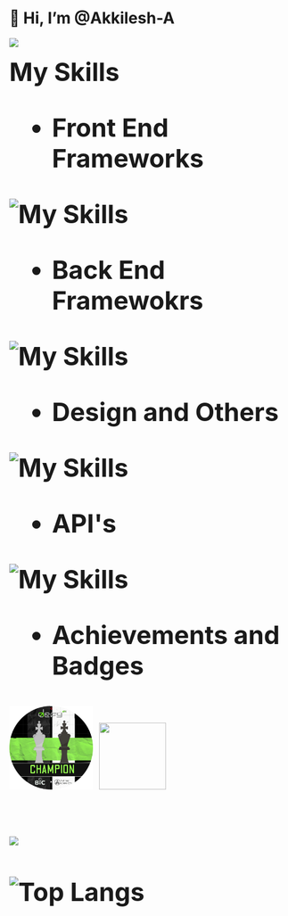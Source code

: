 <h1>👋 Hi, I’m @Akkilesh-A</h1>

<div float="left">
  <img src="https://media.giphy.com/media/cpAGF6uxLw93uuQNNJ/giphy.gif" width="500"/>
</div>

<strong style="font-size:45px">My Skills<strong>

- Front End Frameworks<br>

![My Skills](https://skillicons.dev/icons?i=html,css,bootstrap,js,jquery,react,tailwind)

- Back End Framewokrs<br>

![My Skills](https://skillicons.dev/icons?i=nodejs,npm,express,postgres,flask,sql)

- Design and Others<br>

![My Skills](https://skillicons.dev/icons?i=notion,figma,git,github)

- API's<br>

![My Skills](https://skillicons.dev/icons?i=postman)

- Achievements and Badges<br>
<p>
    <img src="https://github.com/ojasaklechayt/ojasaklechayt/blob/1ac15979b7b0b0efd55e89a963aacc10a0c53df7/5-modified.png" width="150" />
    <a href="https://api.badgr.io/public/assertions/4I39DxpuS0SecNwWquafDw?identity__email=akkilalagar05%40gmail.com"><img width="120px" height="120px" src="https://api.badgr.io/public/assertions/4I39DxpuS0SecNwWquafDw/image"></a>
</p>

<img src="https://api.vaunt.dev/v1/github/entities/Spacecentre/achievements?format=svg&limit=3&raw=true" width="600" />

![Top Langs](https://github-readme-stats.vercel.app/api/top-langs/?username=Akkilesh-A&layout=compact&theme=vision-friendly-dark)

